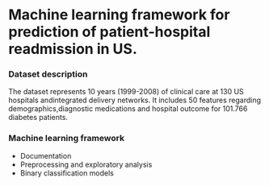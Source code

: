 # Machine learning framework for prediction of patient-hospital readmission in US.

### Dataset description
The dataset represents 10 years (1999-2008) of clinical care at 130 US hospitals andintegrated delivery networks.   It includes 50 features regarding demographics,diagnostic medications and hospital outcome for 101.766 diabetes patients.

### Machine learning framework
- Documentation
- Preprocessing and exploratory analysis
- Binary classification models

